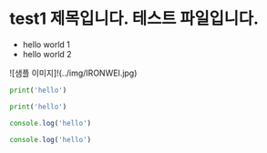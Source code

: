 # test1 제목입니다. 테스트 파일입니다.

* hello world 1
* hello world 2

![샘플 이미지]!(../img/IRONWEI.jpg)

```python
print('hello')
```

```py
print('hello')
```

```javascript
console.log('hello')
```

```js
console.log('hello')
```
